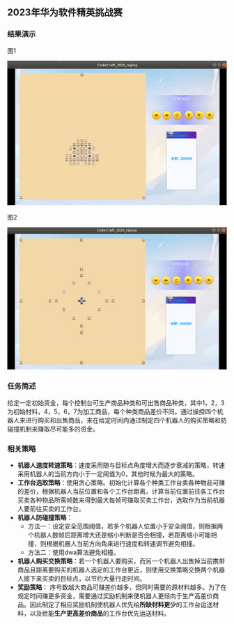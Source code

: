## 2023年华为软件精英挑战赛


### 结果演示

图1

![](./resource/map1.gif)

图2

![](./resource/map2.gif)

### 任务简述

给定一定初始资金，每个控制台可生产商品种类和可出售商品种类，其中1，2，3为初始材料，4，5，6，7为加工商品，每个种类商品差价不同。通过操控四个机器人来进行购买和出售商品，来在给定时间内通过制定四个机器人的购买策略和防碰撞机制来赚取尽可能多的资金。

### 相关策略

- **机器人速度转速策略**：速度采用随与目标点角度增大而逐步衰减的策略，转速采用机器人的当前方向小于一定阈值为0，其他时候为最大的策略。
- **工作台选取策略**：使用贪心策略。初始化计算各个种类工作台卖各种物品可赚的差价，根据机器人当前位置和各个工作台距离，计算当前位置前往各工作台买卖各种物品所需帧数来得到最大每帧可赚取买卖工作台，选取作为当前机器人要前往买卖的工作台。
- **机器人防碰撞策略**：
   + 方法一：设定安全范围阈值，若多个机器人位置小于安全阈值，则根据两个机器人数帧后距离增大还是缩小判断是否会相撞，若距离缩小可能相撞，则根据机器人当前方向角来进行速度和转速调节避免相撞。
   + 方法二：使用dwa算法避免相撞。
- **机器人购买交换策略**：若一个机器人要购买，而另一个机器人出售掉当前携带商品且距离要购买的机器人选定的工作台更近，则使用交换策略交换两个机器人接下来买卖的目标点，以节约大量行走时间。
- **奖励策略**： 序号数越大商品可赚差价越多，但同时需要的原材料越多。为了在规定时间赚更多资金，需要通过奖励机制来使机器人更倾向于生产高差价商品。因此制定了相应奖励机制使机器人优先给**所缺材料更少**的工作台运送材料，以及给能**生产更高差价商品**的工作台优先运送材料。
